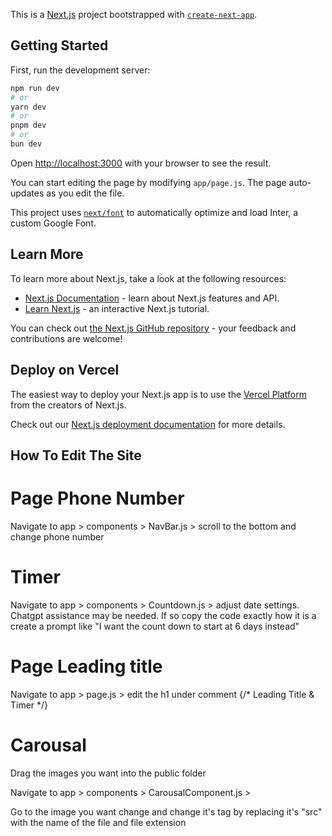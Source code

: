 This is a [Next.js](https://nextjs.org/) project bootstrapped with [`create-next-app`](https://github.com/vercel/next.js/tree/canary/packages/create-next-app).

## Getting Started

First, run the development server:

```bash
npm run dev
# or
yarn dev
# or
pnpm dev
# or
bun dev
```

Open [http://localhost:3000](http://localhost:3000) with your browser to see the result.

You can start editing the page by modifying `app/page.js`. The page auto-updates as you edit the file.

This project uses [`next/font`](https://nextjs.org/docs/basic-features/font-optimization) to automatically optimize and load Inter, a custom Google Font.

## Learn More

To learn more about Next.js, take a look at the following resources:

- [Next.js Documentation](https://nextjs.org/docs) - learn about Next.js features and API.
- [Learn Next.js](https://nextjs.org/learn) - an interactive Next.js tutorial.

You can check out [the Next.js GitHub repository](https://github.com/vercel/next.js/) - your feedback and contributions are welcome!

## Deploy on Vercel

The easiest way to deploy your Next.js app is to use the [Vercel Platform](https://vercel.com/new?utm_medium=default-template&filter=next.js&utm_source=create-next-app&utm_campaign=create-next-app-readme) from the creators of Next.js.

Check out our [Next.js deployment documentation](https://nextjs.org/docs/deployment) for more details.

## How To Edit The Site

# Page Phone Number
Navigate to app > components > NavBar.js > scroll to the bottom and change phone number

# Timer
Navigate to app > components > Countdown.js > adjust date settings. Chatgpt assistance may be needed. If so copy the code exactly how it is a create a prompt like "I want the count down to start at 6 days instead"


# Page Leading title
Navigate to app > page.js > edit the h1 under comment {/* Leading Title & Timer */}

# Carousal
Drag the images you want into the public folder

Navigate to app > components > CarousalComponent.js > 

Go to the image you want change and change it's tag by replacing it's "src" with the name of the file and file extension

